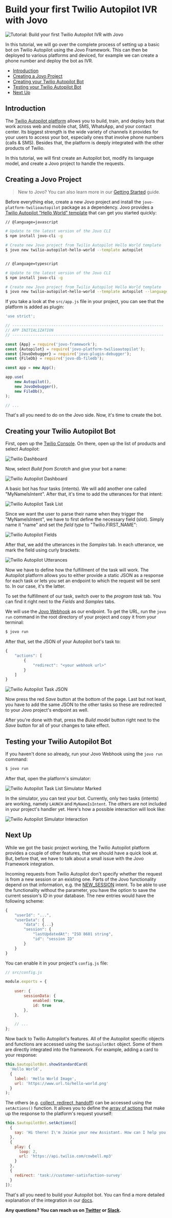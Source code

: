 # Build your first Twilio Autopilot IVR with Jovo

![Tutorial: Build your first Twilio Autopilot IVR with Jovo](./img/jovo-twilio-hello-world.jpg "Twilio Autopilot Hello World Tutorial by Kaan Kilic")

In this tutorial, we will go over the complete process of setting up a basic bot on Twilio Autopilot using the Jovo Framework. This can then be deployed to various platforms and deviced, for example we can create a phone number and deploy the bot as IVR.


* [Introduction](#introduction)
* [Creating a Jovo Project](#creating-a-jovo-project)
* [Creating your Twilio Autopilot Bot](#creating-your-twilio-autopilot-bot)
* [Testing your Twilio Autopilot Bot](#testing-your-twilio-autopilot-bot)
* [Next Up](#next-up)

## Introduction

The [Twilio Autopilot platform](https://www.twilio.com/autopilot) allows you to build, train, and deploy bots that work across web and mobile chat, SMS, WhatsApp, and your contact center. Its biggest strength is the wide variety of channels it provides for your users to access your bot, especially ones that involve phone numbers (calls & SMS). Besides that, the platform is deeply integrated with the other products of Twilio.

In this tutorial, we will first create an Autopilot bot, modify its language model, and create a Jovo project to handle the requests.

## Creating a Jovo Project

> New to Jovo? You can also learn more in our [Getting Started](https://www.jovo.tech/docs/quickstart) guide.

Before everything else, create a new Jovo project and install the `jovo-platform-twilioautopilot` package as a dependency. Jovo provides a [Twilio Autopilot "Hello World" template](https://github.com/jovotech/jovo-templates/tree/master/autopilot/01_helloworld) that can get you started quickly:

```sh
// @language=javascript

# Update to the latest version of the Jovo CLI
$ npm install jovo-cli -g

# Create new Jovo project from Twilio Autopilot Hello World template
$ jovo new twilio-autopilot-hello-world --template autopilot


// @language=typescript

# Update to the latest version of the Jovo CLI
$ npm install jovo-cli -g

# Create new Jovo project from Twilio Autopilot Hello World template
$ jovo new twilio-autopilot-hello-world --template autopilot --language typescript
```

If you take a look at the `src/app.js` file in your project, you can see that the platform is added as plugin:

```js
'use strict';

// ------------------------------------------------------------------
// APP INITIALIZATION
// ------------------------------------------------------------------

const {App} = require('jovo-framework');
const {Autopilot} = require('jovo-platform-twilioautopilot');
const {JovoDebugger} = require('jovo-plugin-debugger');
const {FileDb} = require('jovo-db-filedb');

const app = new App();

app.use(
    new Autopilot(),
    new JovoDebugger(),
    new FileDb(),
);

// ...
```

That's all you need to do on the Jovo side. Now, it's time to create the bot.

## Creating your Twilio Autopilot Bot

First, open up the [Twilio Console](https://www.twilio.com/console). On there, open up the list of products and select Autopilot:

![Twilio Dashboard](img/twilio-dashboard.png)

Now, select *Build from Scratch* and give your bot a name:

![Twilio Autopilot Dashboard](img/twilio-autopilot-dashboard.png)

A basic bot has four tasks (intents). We will add another one called "MyNameIsIntent". After that, it's time to add the utterances for that intent:

![Twilio Autopilot Task List](img/twilio-autopilot-task-list.png)

Since we want the user to parse their name when they trigger the "MyNameIsIntent", we have to first define the necessary field (slot). Simply name it "name" and set the *field type* to "Twilio.FIRST_NAME":

![Twilio Autopilot Fields](img/twilio-autopilot-fields.png)

After that, we add the utterances in the *Samples* tab. In each utterance, we mark the field using curly brackets:

![Twilio Autopilot Utterances](img/twilio-autopilot-utterances.png)

Now we have to define how the fulfillment of the task will work. The Autopilot platform allows you to either provide a static JSON as a response for each task or lets you set an endpoint to which the request will be sent to. In our case, it's the latter. 

To set the fulfillment of our task, switch over to the *program task* tab. You can find it right next to the *Fields* and *Samples* tabs.

We will use the [Jovo Webhook](https://www.jovo.tech/docs/jovo-webhook) as our endpoint. To get the URL, run the `jovo run` command in the root directory of your project and copy it from your terminal:

```sh
$ jovo run
```

After that, set the JSON of your Autopilot bot's task to:

```js
{
	"actions": [
		{
			"redirect": "<your webhook url>"
		}
	]
}
```

![Twilio Autopilot Task JSON](img/twilio-autopilot-task-json.png)

Now press the red *Save* button at the bottom of the page. Last but not least, you have to add the same JSON to the other tasks so these are redirected to your Jovo project's endpoint as well.

After you're done with that, press the *Build model* button right next to the *Save* button for all of your changes to take effect.

## Testing your Twilio Autopilot Bot

If you haven't done so already, run your Jovo Webhook using the `jovo run` command:

```sh
$ jovo run
```

After that, open the platform's simulator:

![Twilio Autopilot Task List Simulator Marked](img/twilio-autopilot-task-list-simulator-marked.png)

In the simulator, you can test your bot. Currently, only two tasks (intents) are working, namely `LAUNCH` and `MyNameIsIntent`. The others are not included in your project's handler yet. Here's how a possible interaction will look like:

![Twilio Autopilot Simulator Interaction](img/twilio-autopilot-hello-world-testing.gif)

## Next Up

While we got the basic project working, the Twilio Autopilot platform provides a couple of other features, that we should have a quick look at. But, before that, we have to talk about a small issue with the Jovo Framework integration.

Incoming requests from Twilio Autopilot don't specify whether the request is from a new session or an existing one. Parts of the Jovo functionality depend on that information, e.g. the [NEW_SESSION](https://www.jovo.tech/docs/routing/intents#new_session) intent. To be able to use the functionality without the parameter, you have the option to save the current session's ID in your database. The new entries would have the following scheme: 

```js
{
    "userId": "...",
    "userData": {
        "data": {...}
        "session": {
            "lastUpdatedAt": "ISO 8601 string",
            "id": "session ID"
        }
    }
}
```

You can enable it in your project's `config.js` file:

```js
// src/config.js

module.exports = {
    
    user: {
        sessionData: {
            enabled: true,
            id: true
        },
    },

    // ...
};
```

Now back to Twilio Autopilot's features. All of the Autopilot specific objects and functions are accessed using the `$autopilotBot` object. Some of them are directly integrated into the framework. For example, adding a card to your response:

```js
this.$autopilotBot.showStandardCard(
  'Hello World',
  {
    label: 'Hello World Image',
    url: 'https://www.url.to/hello-world.png'
  }
);
```


The others (e.g. [collect, redirect, handoff](https://www.twilio.com/docs/autopilot/actions)) can be accessed using the `setActions()` function. It allows you to define the [array of actions](https://www.twilio.com/docs/autopilot/actions#example-actions-json) that make up the response to the platform's request yourself:

```js
this.$autopilotBot.setActions([
  {
    say: 'Hi there! I\'m Jaimie your new Assistant. How can I help you'
  },
  {
    play: {
      loop: 2,
      url: 'https://api.twilio.com/cowbell.mp3'
    }
  },
  {
    redirect: 'task://customer-satisfaction-survey'
  }
]);
```

That's all you need to build your Autopilot bot. You can find a more detailed explanation of the integration in our [docs](https://www.jovo.tech/docs/twilio-autopilot).

**Any questions? You can reach us on [Twitter](https://twitter.com/jovotech) or [Slack](https://www.jovo.tech/slack).**

<!--[metadata]: { "description": "Learn how get started with the Twilio Autopilot platform using the Jovo Framework", "author": "kaan-kilic", "tags": "Twilio Autopilot, Getting Started", "og-image": "" }-->